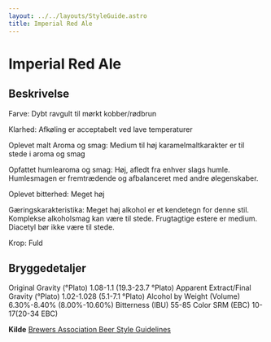 ```yaml
---
layout: ../../layouts/StyleGuide.astro
title: Imperial Red Ale
---
```

# Imperial Red Ale

## Beskrivelse
Farve: Dybt ravgult til mørkt kobber/rødbrun

Klarhed: Afkøling er acceptabelt ved lave temperaturer

Oplevet malt Aroma og smag: Medium til høj karamelmaltkarakter er til stede i aroma og smag

Opfattet humlearoma og smag: Høj, afledt fra enhver slags humle. Humlesmagen er fremtrædende og afbalanceret med andre ølegenskaber.

Oplevet bitterhed: Meget høj

Gæringskarakteristika: Meget høj alkohol er et kendetegn for denne stil. Komplekse alkoholsmag kan være til stede. Frugtagtige estere er medium. Diacetyl bør ikke være til stede.

Krop: Fuld




## Bryggedetaljer
Original Gravity (°Plato) 1.08-1.1 (19.3-23.7 °Plato)
Apparent Extract/Final Gravity (°Plato) 1.02-1.028 (5.1-7.1 °Plato)
Alcohol by Weight (Volume) 6.30%-8.40% (8.00%-10.60%)
Bitterness (IBU) 55-85
Color SRM (EBC) 10-17(20-34 EBC)					



**Kilde**
[Brewers Association Beer Style Guidelines](https://www.brewersassociation.org/)
